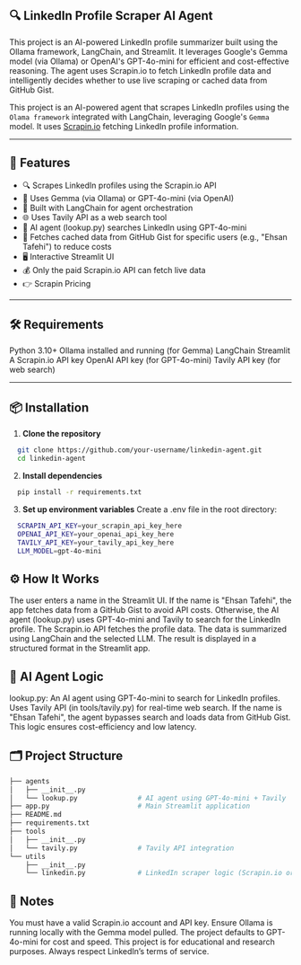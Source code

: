 
## 🔍 LinkedIn Profile Scraper AI Agent
This project is an AI-powered LinkedIn profile summarizer built using the Ollama framework, LangChain, and Streamlit. It leverages Google's Gemma model (via Ollama) or OpenAI's GPT-4o-mini for efficient and cost-effective reasoning. The agent uses Scrapin.io to fetch LinkedIn profile data and intelligently decides whether to use live scraping or cached data from GitHub Gist.

This project is an AI-powered agent that scrapes LinkedIn profiles using the `Olama framework` integrated with LangChain, leveraging Google's `Gemma` model. It uses [Scrapin.io](https://www.scrapin.io/) fetching LinkedIn profile information.

---
## 🚀 Features
- 🔍 Scrapes LinkedIn profiles using the Scrapin.io API
- 🧠 Uses Gemma (via Ollama) or GPT-4o-mini (via OpenAI)
- 🔗 Built with LangChain for agent orchestration
- 🌐 Uses Tavily API as a web search tool
- 🧠 AI agent (lookup.py) searches LinkedIn using GPT-4o-mini
- 💾 Fetches cached data from GitHub Gist for specific users (e.g., "Ehsan Tafehi") to reduce costs
- 🖥️ Interactive Streamlit UI
- 💰 Only the paid Scrapin.io API can fetch live data
- 👉 Scrapin Pricing

---

## 🛠️ Requirements
Python 3.10+
Ollama installed and running (for Gemma)
LangChain
Streamlit
A Scrapin.io API key
OpenAI API key (for GPT-4o-mini)
Tavily API key (for web search)

---

## 📦 Installation

1. **Clone the repository**

```bash
  git clone https://github.com/your-username/linkedin-agent.git
  cd linkedin-agent
```

2. **Install dependencies**

```bash
  pip install -r requirements.txt
```

3. **Set up environment variables**
Create a .env file in the root directory:

```bash
  SCRAPIN_API_KEY=your_scrapin_api_key_here
  OPENAI_API_KEY=your_openai_api_key_here
  TAVILY_API_KEY=your_tavily_api_key_here
  LLM_MODEL=gpt-4o-mini
```

## ⚙️ How It Works
The user enters a name in the Streamlit UI.
If the name is "Ehsan Tafehi", the app fetches data from a GitHub Gist to avoid API costs.
Otherwise, the AI agent (lookup.py) uses GPT-4o-mini and Tavily to search for the LinkedIn profile.
The Scrapin.io API fetches the profile data.
The data is summarized using LangChain and the selected LLM.
The result is displayed in a structured format in the Streamlit app.

## 🧠 AI Agent Logic
lookup.py: An AI agent using GPT-4o-mini to search for LinkedIn profiles.
Uses Tavily API (in tools/tavily.py) for real-time web search.
If the name is "Ehsan Tafehi", the agent bypasses search and loads data from GitHub Gist.
This logic ensures cost-efficiency and low latency.

## 🗂️ Project Structure

```bash
├── agents
│   ├── __init__.py
│   └── lookup.py               # AI agent using GPT-4o-mini + Tavily
├── app.py                      # Main Streamlit application
├── README.md
├── requirements.txt
├── tools
│   ├── __init__.py
│   └── tavily.py               # Tavily API integration
└── utils
    ├── __init__.py
    └── linkedin.py             # LinkedIn scraper logic (Scrapin.io or Gist)
```

## 📄 Notes
You must have a valid Scrapin.io account and API key.
Ensure Ollama is running locally with the Gemma model pulled.
The project defaults to GPT-4o-mini for cost and speed.
This project is for educational and research purposes. Always respect LinkedIn’s terms of service.